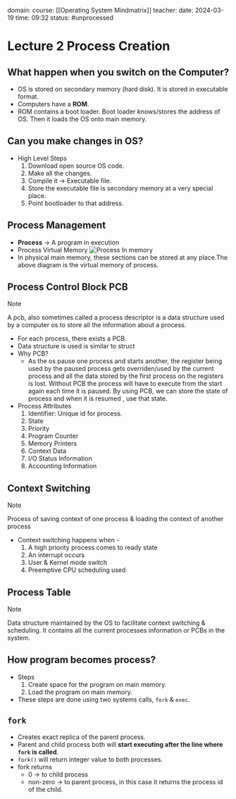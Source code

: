 domain: 
course: [[Operating System Mindmatrix]]
teacher:
date: 2024-03-19
time: 09:32
status: #unprocessed

# Lecture 2 Process Creation
## What happen when you switch on the Computer?
- OS is stored on secondary memory (hard disk). It is stored in executable format.
- Computers have a **ROM**.
- ROM contains a boot loader. Boot loader knows/stores the address of OS. Then it loads the OS onto main memory.

## Can you make changes in OS?
- High Level Steps
	1. Download open source OS code.
	2. Make all the changes.
	3. Compile it -> Executable file.
	4. Store the executable file is secondary memory at a very special place.
	5. Point bootloader to that address.

## Process Management
- **Process** -> A program in execution
- Process Virtual Memory ![Process In memory](https://imgs.search.brave.com/UqwV5iukZsgr3O6RMLkNFl-Z0kDBXJhxdaxVbPzaBhM/rs:fit:860:0:0/g:ce/aHR0cHM6Ly93d3cu/dHV0b3JpYWxzcG9p/bnQuY29tL2ludGVy/X3Byb2Nlc3NfY29t/bXVuaWNhdGlvbi9p/bWFnZXMvcHJvY2Vz/c19pbWFnZS5qcGc)
- In physical main memory, these sections can be stored at any place.The above diagram is the virtual memory of process.

## Process Control Block PCB
> [!note]
> A pcb, also sometimes called a process descriptor is a data structure used by a computer os to store all the information about a process.

- For each process, there exists a PCB.
- Data structure is used is similar to struct
- Why PCB?
	- As the os pause one process and starts another, the register being used by the paused process gets overriden/used by the current process and all the data stored by the first process on the registers is lost. Without PCB the process will have to execute from the start again each time it is paused. By using PCB, we can store the state of process and when it is resumed , use that state.
- Process Attributes
	1. Identifier: Unique id for process.
	2. State
	3. Priority
	4. Program Counter
	5. Memory Printers
	6. Context Data
	7. I/O Status Information
	8. Accounting Information

## Context Switching
> [!note]
> Process of saving context of one process & loading the context of another process

- Context switching happens when -
	1. A high priority process comes to ready state
	2. An interrupt occurs
	3. User & Kernel mode switch
	4. Preemptive CPU scheduling used

## Process Table
> [!note]
> Data structure maintained by the OS to facilitate context switching & scheduling. It contains all the current processes information or PCBs in the system.

## How program becomes process?
- Steps
	1. Create space for the program on main memory.
	2. Load the program on main memory.
- These steps are done using two systems calls, `fork` & `exec`.

## `fork`
- Creates exact replica of the parent process.
- Parent and child process both will **start executing after the line where `fork` is called**.
- `fork()` will return integer value to both processes.
- fork returns 
	- 0 -> to child process
	- non-zero -> to parent process, in this case it returns the process id of the child.
